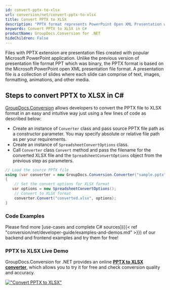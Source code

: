 ```yaml
---
id: convert-pptx-to-xlsx
url: conversion/net/convert-pptx-to-xlsx
title: Convert PPTX to XLSX
description: "PPTX format represents PowerPoint Open XML Presentation with .pptx extension. Learn how to convert PPTX to XLSX file programmatically in C# language using GroupDocs.Conversion for .NET library."
keywords: Convert PPTX to XLSX in C#
productName: GroupDocs.Conversion for .NET
hideChildren: False
---
```


Files with PPTX extension are presentation files created with popular Microsoft PowerPoint application. Unlike the previous version of presentation file format PPT which was binary, the PPTX format is based on the Microsoft PowerPoint open XML presentation file format. A presentation file is a collection of slides where each slide can comprise of text, images, formatting, animations, and other media.

## Steps to convert PPTX to XLSX in C#

[GroupDocs.Conversion](https://products.groupdocs.com/conversion/net) allows developers to convert the PPTX file to XLSX format in an easy and intuitive way just using a few lines of code as described below:

* Create an instance of `Converter` class and pass source PPTX file path as a constructor parameter. You may specify absolute or relative file path as per your requirements. 
* Create an instance of `SpreadsheetConvertOptions` class.
* Call `Converter` class `Convert` method and pass the filename for the converted XLSX file and the `SpreadsheetConvertOptions` object from the previous step as parameters.

```csharp
// Load the source PPTX file
using (var converter = new GroupDocs.Conversion.Converter("sample.pptx"))
{
    // Set the convert options for XLSX format
   var options = new SpreadsheetConvertOptions();
    // Convert to XLSX format
    converter.Convert("converted.xlsx", options);
}
```

### Code Examples

Please find more [use-cases and complete C# sources]({{< ref "conversion/net/developer-guide/examples-and-demos.md" >}}) of our backend and frontend examples and try them for free!

### PPTX to XLSX Live Demo

GroupDocs.Conversion for .NET provides an online [**PPTX to XLSX converter**](https://products.groupdocs.app/conversion/pptx-to-xlsx), which allows you to try it for free and check conversion quality and accuracy.

[!["Convert PPTX to XLSX"](conversion/net/images/convert-to-xlsx/convert-pptx-to-xlsx.png)](https://products.groupdocs.app/conversion/pptx-to-xlsx)